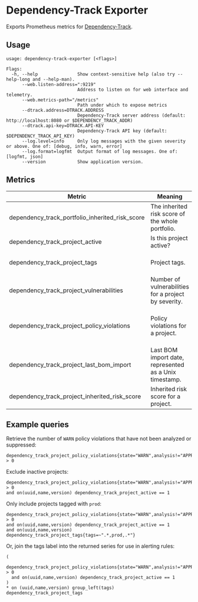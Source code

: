 # Dependency-Track Exporter

Exports Prometheus metrics for [Dependency-Track](https://dependencytrack.org/).

## Usage

```
usage: dependency-track-exporter [<flags>]

Flags:
  -h, --help               Show context-sensitive help (also try --help-long and --help-man).
      --web.listen-address=":9219"
                           Address to listen on for web interface and telemetry.
      --web.metrics-path="/metrics"
                           Path under which to expose metrics
      --dtrack.address=DTRACK.ADDRESS
                           Dependency-Track server address (default: http://localhost:8080 or $DEPENDENCY_TRACK_ADDR)
      --dtrack.api-key=DTRACK.API-KEY
                           Dependency-Track API key (default: $DEPENDENCY_TRACK_API_KEY)
      --log.level=info     Only log messages with the given severity or above. One of: [debug, info, warn, error]
      --log.format=logfmt  Output format of log messages. One of: [logfmt, json]
      --version            Show application version.
```

## Metrics

| Metric                                          | Meaning                                                | Labels                                           |
| ----------------------------------------------- | ------------------------------------------------------ | ------------------------------------------------ |
| dependency_track_portfolio_inherited_risk_score | The inherited risk score of the whole portfolio.       |                                                  |
| dependency_track_project_active                 | Is this project active?                                | uuid, name, version                              |
| dependency_track_project_tags                   | Project tags.                                          | uuid, name, version, tags                        |
| dependency_track_project_vulnerabilities        | Number of vulnerabilities for a project by severity.   | uuid, name, version, severity                    |
| dependency_track_project_policy_violations      | Policy violations for a project.                       | uuid, name, version, state, analysis, suppressed |
| dependency_track_project_last_bom_import        | Last BOM import date, represented as a Unix timestamp. | uuid, name, version                              |
| dependency_track_project_inherited_risk_score   | Inherited risk score for a project.                    | uuid, name, version                              |

## Example queries

Retrieve the number of `WARN` policy violations that have not been analyzed or
suppressed:

```
dependency_track_project_policy_violations{state="WARN",analysis!="APPROVED",analysis!="REJECTED",suppressed="false"} > 0
```

Exclude inactive projects:

```
dependency_track_project_policy_violations{state="WARN",analysis!="APPROVED",analysis!="REJECTED",suppressed="false"} > 0
and on(uuid,name,version) dependency_track_project_active == 1
```

Only include projects tagged with `prod`:

```
dependency_track_project_policy_violations{state="WARN",analysis!="APPROVED",analysis!="REJECTED",suppressed="false"} > 0
and on(uuid,name,version) dependency_track_project_active == 1
and on(uuid,name,version) dependency_track_project_tags{tags=~".*,prod,.*"}
```

Or, join the tags label into the returned series for use in alerting rules:

```
(
  dependency_track_project_policy_violations{state="WARN",analysis!="APPROVED",analysis!="REJECTED",suppressed="false"} > 0
  and on(uuid,name,version) dependency_track_project_active == 1
)
* on (uuid,name,version) group_left(tags) dependency_track_project_tags
```
